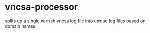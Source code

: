 vncsa-processor
===============

splits up a single varnish vncsa log file into unique log files based on domain names